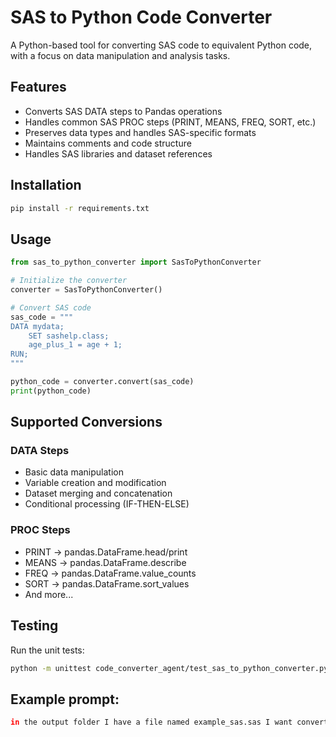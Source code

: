 # SAS to Python Code Converter

A Python-based tool for converting SAS code to equivalent Python code, with a focus on data manipulation and analysis tasks.

## Features

- Converts SAS DATA steps to Pandas operations
- Handles common SAS PROC steps (PRINT, MEANS, FREQ, SORT, etc.)
- Preserves data types and handles SAS-specific formats
- Maintains comments and code structure
- Handles SAS libraries and dataset references

## Installation

```bash
pip install -r requirements.txt
```

## Usage

```python
from sas_to_python_converter import SasToPythonConverter

# Initialize the converter
converter = SasToPythonConverter()

# Convert SAS code
sas_code = """
DATA mydata;
    SET sashelp.class;
    age_plus_1 = age + 1;
RUN;
"""

python_code = converter.convert(sas_code)
print(python_code)
```

## Supported Conversions

### DATA Steps
- Basic data manipulation
- Variable creation and modification
- Dataset merging and concatenation
- Conditional processing (IF-THEN-ELSE)

### PROC Steps
- PRINT → pandas.DataFrame.head/print
- MEANS → pandas.DataFrame.describe
- FREQ → pandas.DataFrame.value_counts
- SORT → pandas.DataFrame.sort_values
- And more...

## Testing

Run the unit tests:

```bash
python -m unittest code_converter_agent/test_sas_to_python_converter.py
```

## Example prompt:

```sh
in the output folder I have a file named example_sas.sas I want convert it to python using the agents, please convert it to python and put the resulted block of code in a file named example_sas.py
```